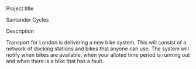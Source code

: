 Project title

Santander Cycles

Description

Transport for London is delivering a new bike system. This will consist of a network of docking stations and bikes that anyone can use. The system will notify when bikes are available, when your alloted time period is running out and when there is a bike that has a fault. 
